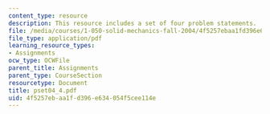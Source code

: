 ```yaml
---
content_type: resource
description: This resource includes a set of four problem statements.
file: /media/courses/1-050-solid-mechanics-fall-2004/4f5257ebaa1fd396e634054f5cee114e_pset04_4.pdf
file_type: application/pdf
learning_resource_types:
- Assignments
ocw_type: OCWFile
parent_title: Assignments
parent_type: CourseSection
resourcetype: Document
title: pset04_4.pdf
uid: 4f5257eb-aa1f-d396-e634-054f5cee114e
---
```

